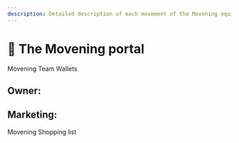 ```yaml
---
description: Detailed description of each movement of the Movening equipment
---
```


# 🔮 The Movening portal

Movening Team Wallets

## Owner:

## Marketing:



Movening Shopping list
